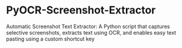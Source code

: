 # PyOCR-Screenshot-Extractor
Automatic Screenshot Text Extractor: A Python script that captures selective screenshots, extracts text using OCR, and enables easy text pasting using a custom shortcut key
